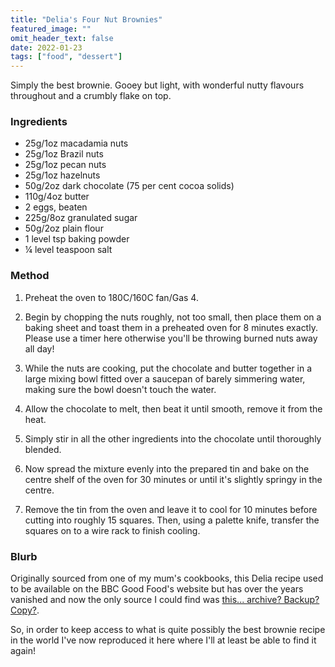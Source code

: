 ```yaml
---
title: "Delia's Four Nut Brownies"
featured_image: ""
omit_header_text: false
date: 2022-01-23
tags: ["food", "dessert"]
---
```

Simply the best brownie. Gooey but light, with wonderful nutty flavours throughout and a crumbly flake on top.
<!--more-->

### Ingredients
- 25g/1oz macadamia nuts
- 25g/1oz Brazil nuts
- 25g/1oz pecan nuts
- 25g/1oz hazelnuts
- 50g/2oz dark chocolate (75 per cent cocoa solids)
- 110g/4oz butter
- 2 eggs, beaten
- 225g/8oz granulated sugar
- 50g/2oz plain flour
- 1 level tsp baking powder
- ¼ level teaspoon salt

### Method
1. Preheat the oven to 180C/160C fan/Gas 4.

2. Begin by chopping the nuts roughly, not too small, then place them on a baking sheet and toast them in a preheated oven for 8 minutes exactly. Please use a timer here otherwise you'll be throwing burned nuts away all day!

3. While the nuts are cooking, put the chocolate and butter together in a large mixing bowl fitted over a saucepan of barely simmering water, making sure the bowl doesn't touch the water.

4. Allow the chocolate to melt, then beat it until smooth, remove it from the heat.

5. Simply stir in all the other ingredients into the chocolate until thoroughly blended.

6. Now spread the mixture evenly into the prepared tin and bake on the centre shelf of the oven for 30 minutes or until it's slightly springy in the centre.

7. Remove the tin from the oven and leave it to cool for 10 minutes before cutting into roughly 15 squares. Then, using a palette knife, transfer the squares on to a wire rack to finish cooling.

### Blurb
Originally sourced from one of my mum's cookbooks, this Delia recipe used to be available on the BBC Good Food's website but has over the years vanished and now the only source I could find was [this... archive? Backup? Copy?](https://git.macropus.org/bbc-food/www.bbc.co.uk/food/recipes/fournutchocolatebrow_67259.html).

So, in order to keep access to what is quite possibly the best brownie recipe in the world I've now reproduced it here where I'll at least be able to find it again!